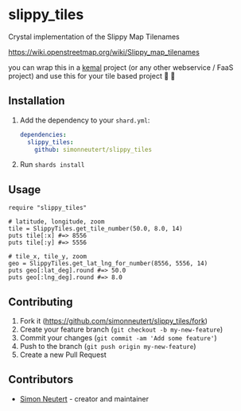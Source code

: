# slippy_tiles

Crystal implementation of the Slippy Map Tilenames

https://wiki.openstreetmap.org/wiki/Slippy_map_tilenames

you can wrap this in a [kemal](https://kemalcr.com) project (or any other webservice / FaaS project) and use this for your tile based project 🔮 🚀
## Installation

1. Add the dependency to your `shard.yml`:

   ```yaml
   dependencies:
     slippy_tiles:
       github: simonneutert/slippy_tiles
   ```

2. Run `shards install`

## Usage

```crystal
require "slippy_tiles"

# latitude, longitude, zoom
tile = SlippyTiles.get_tile_number(50.0, 8.0, 14)
puts tile[:x] #=> 8556
puts tile[:y] #=> 5556

# tile_x, tile_y, zoom
geo = SlippyTiles.get_lat_lng_for_number(8556, 5556, 14) 
puts geo[:lat_deg].round #=> 50.0
puts geo[:lng_deg].round #=> 8.0
```

## Contributing

1. Fork it (<https://github.com/simonneutert/slippy_tiles/fork>)
2. Create your feature branch (`git checkout -b my-new-feature`)
3. Commit your changes (`git commit -am 'Add some feature'`)
4. Push to the branch (`git push origin my-new-feature`)
5. Create a new Pull Request

## Contributors

- [Simon Neutert](https://github.com/simonneutert) - creator and maintainer
